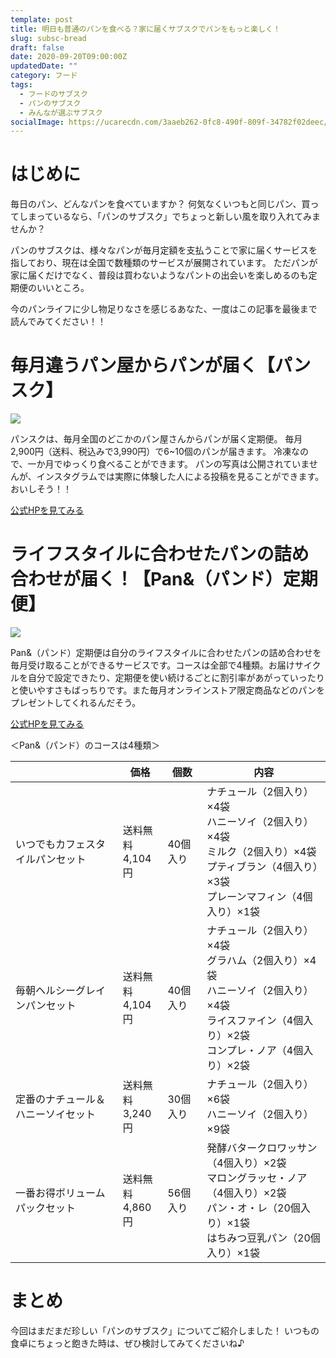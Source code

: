 ```yaml
---
template: post
title: 明日も普通のパンを食べる？家に届くサブスクでパンをもっと楽しく！ 
slug: subsc-bread
draft: false
date: 2020-09-20T09:00:00Z
updatedDate: ""
category: フード
tags:
  - フードのサブスク
  - パンのサブスク
  - みんなが選ぶサブスク
socialImage: https://ucarecdn.com/3aaeb262-0fc8-490f-809f-34782f02deec/
---
```


# はじめに

毎日のパン、どんなパンを食べていますか？
何気なくいつもと同じパン、買ってしまっているなら、「パンのサブスク」でちょっと新しい風を取り入れてみませんか？

パンのサブスクは、様々なパンが毎月定額を支払うことで家に届くサービスを指しており、現在は全国で数種類のサービスが展開されています。
ただパンが家に届くだけでなく、普段は買わないようなパントの出会いを楽しめるのも定期便のいいところ。

今のパンライフに少し物足りなさを感じるあなた、一度はこの記事を最後まで読んでみてください！！

# 毎月違うパン屋からパンが届く【パンスク】
![](https://ucarecdn.com/6cd1417a-c15f-400d-80ee-cafaa5fc6608/)


パンスクは、毎月全国のどこかのパン屋さんからパンが届く定期便。
毎月2,900円（送料、税込みで3,990円）で6~10個のパンが届きます。
冷凍なので、一か月でゆっくり食べることができます。
パンの写真は公開されていませんが、インスタグラムでは実際に体験した人による投稿を見ることができます。
おいしそう！！

[公式HPを見てみる](https://pansuku.com/)

# ライフスタイルに合わせたパンの詰め合わせが届く！【Pan&（パンド）定期便】

![](https://ucarecdn.com/61e4c5c6-5851-4340-a54c-dadfa83ffd79/)

Pan&（パンド）定期便は自分のライフスタイルに合わせたパンの詰め合わせを毎月受け取ることができるサービスです。コースは全部で4種類。お届けサイクルを自分で設定できたり、定期便を使い続けるごとに割引率があがっていったりと使いやすさもばっちりです。また毎月オンラインストア限定商品などのパンをプレゼントしてくれるんだそう。

[公式HPを見てみる](https://stylebread.com/pand/)


＜Pan&（パンド）のコースは4種類＞

|  | 価格 | 個数 | 内容 |
| --- | --- | --- | --- |
| いつでもカフェスタイルパンセット | 送料無料<br>4,104円 | 40個入り | ナチュール（2個入り）×4袋<br>ハニーソイ（2個入り）×4袋<br>ミルク（2個入り）×4袋<br>プティブラン（4個入り）×3袋<br>プレーンマフィン（4個入り）×1袋 |
| 毎朝ヘルシーグレインパンセット | 送料無料<br>4,104円 | 40個入り | ナチュール（2個入り）×4袋<br>グラハム（2個入り）×4袋<br>ハニーソイ（2個入り）×4袋<br>ライスファイン（4個入り）×2袋<br>コンプレ・ノア（4個入り）×2袋 |
| 定番のナチュール＆ハニーソイセット | 送料無料<br>3,240円 | 30個入り | ナチュール（2個入り）×6袋<br>ハニーソイ（2個入り）×9袋 |
| 一番お得ボリュームパックセット | 送料無料<br>4,860円 | 56個入り | 発酵バタークロワッサン（4個入り）×2袋<br>マロングラッセ・ノア（4個入り）×2袋<br>パン・オ・レ（20個入り）×1袋<br>はちみつ豆乳パン（20個入り）×1袋 |




# まとめ
今回はまだまだ珍しい「パンのサブスク」についてご紹介しました！
いつもの食卓にちょっと飽きた時は、ぜひ検討してみてくださいね♪

